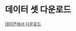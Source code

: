 # 데이터 셋 다운로드  
   [데이콘에서 다운로드](https://drive.google.com/file/d/1Xb8AOaW1qn79Hc7Pf2PX7OizxsRoCsL9/view)
